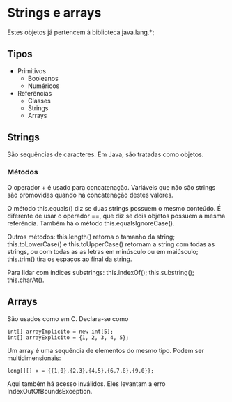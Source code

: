 Strings e arrays
================

Estes objetos já pertencem à biblioteca java.lang.*;

Tipos
-----

+ Primitivos
  + Booleanos
  + Numéricos
+ Referências
  + Classes
  + Strings
  + Arrays

Strings
-------

São sequências de caracteres. Em Java, são tratadas como objetos.

### Métodos

O operador + é usado para concatenação. Variáveis que não são strings são
promovidas quando há concatenação destes valores.

O método this.equals() diz se duas strings possuem o mesmo conteúdo. É diferente
de usar o operador ==, que diz se dois objetos possuem a mesma referência.
Também há o método this.equalsIgnoreCase().

Outros métodos: this.length() retorna o tamanho da string; this.toLowerCase() e
this.toUpperCase() retornam a string com todas as strings, ou com todas as
as letras em minúsculo ou em maiúsculo; this.trim() tira os espaços ao
final da string.

Para lidar com índices substrings: this.indexOf(); this.substring();
this.charAt().

Arrays
------

São usados como em C. Declara-se como

    int[] arrayImplicito = new int[5];
    int[] arrayExplicito = {1, 2, 3, 4, 5};

Um array é uma sequência de elementos do mesmo tipo. Podem ser multidimensionais:

    long[][] x = {{1,0},{2,3},{4,5},{6,7,8},{9,0}};

Aqui também há acesso inválidos. Eles levantam a erro IndexOutOfBoundsException.
